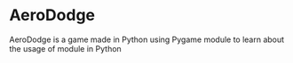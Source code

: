 # AeroDodge
AeroDodge is a game made in Python using Pygame module to learn about the usage of module in Python
